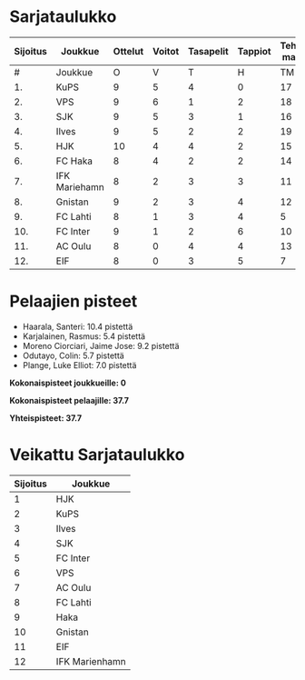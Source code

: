 # Sarjataulukko
| Sijoitus | Joukkue | Ottelut | Voitot | Tasapelit | Tappiot | Tehdyt maalit | Päästetyt maalit | Maaliero | Syötöt |
|----------|---------|---------|--------|-----------|---------|----------------|-------------------|----------|-------|
|# | Joukkue | O | V | T | H | TM | PM | ME | S | L | L% | R | KK | PK | PA | P|
|1. | KuPS | 9 | 5 | 4 | 0 | 17 | 8 | 9 | 9 | 88 | 19,32 | 91 | 12 | 1 | 11 | 19|
|2. | VPS | 9 | 6 | 1 | 2 | 18 | 12 | 6 | 14 | 113 | 15,93 | 107 | 19 | 0 | 14 | 19|
|3. | SJK | 9 | 5 | 3 | 1 | 16 | 9 | 7 | 11 | 97 | 16,49 | 108 | 22 | 0 | 17 | 18|
|4. | Ilves | 9 | 5 | 2 | 2 | 19 | 10 | 9 | 16 | 124 | 15,32 | 104 | 27 | 2 | 13 | 17|
|5. | HJK | 10 | 4 | 4 | 2 | 15 | 11 | 4 | 13 | 138 | 10,87 | 98 | 16 | 0 | 13 | 16|
|6. | FC Haka | 8 | 4 | 2 | 2 | 14 | 13 | 1 | 13 | 69 | 20,29 | 87 | 23 | 1 | 17 | 14|
|7. | IFK Mariehamn | 8 | 2 | 3 | 3 | 11 | 13 | -2 | 3 | 56 | 19,64 | 96 | 26 | 2 | 12 | 9|
|8. | Gnistan | 9 | 2 | 3 | 4 | 12 | 15 | -3 | 8 | 70 | 17,14 | 121 | 35 | 1 | 11 | 9|
|9. | FC Lahti | 8 | 1 | 3 | 4 | 5 | 14 | -9 | 2 | 64 | 7,81 | 88 | 16 | 1 | 15 | 6|
|10. | FC Inter | 9 | 1 | 2 | 6 | 10 | 20 | -10 | 7 | 83 | 12,05 | 99 | 25 | 1 | 15 | 5|
|11. | AC Oulu | 8 | 0 | 4 | 4 | 13 | 17 | -4 | 10 | 78 | 16,67 | 114 | 23 | 0 | 11 | 4|
|12. | EIF | 8 | 0 | 3 | 5 | 7 | 15 | -8 | 4 | 52 | 13,46 | 89 | 26 | 1 | 8 | 3|

# Pelaajien pisteet
* Haarala, Santeri: 10.4 pistettä
* Karjalainen, Rasmus: 5.4 pistettä
* Moreno Ciorciari, Jaime Jose: 9.2 pistettä
* Odutayo, Colin: 5.7 pistettä
* Plange, Luke Elliot: 7.0 pistettä

**Kokonaispisteet joukkueille: 0**

**Kokonaispisteet pelaajille: 37.7**

**Yhteispisteet: 37.7**

# Veikattu Sarjataulukko
| Sijoitus | Joukkue |
|----------|---------|
| 1 | HJK |
| 2 | KuPS |
| 3 | Ilves |
| 4 | SJK |
| 5 | FC Inter |
| 6 | VPS |
| 7 | AC Oulu |
| 8 | FC Lahti |
| 9 | Haka |
| 10 | Gnistan |
| 11 | EIF |
| 12 | IFK Marienhamn |
